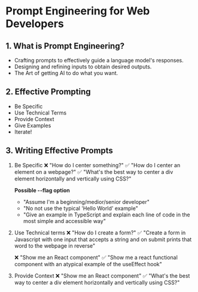 # Prompt Engineering for Web Developers

## 1. What is Prompt Engineering?

- Crafting prompts to effectively guide a language model's responses.
- Designing and refining inputs to obtain desired outputs.
- The Art of getting AI to do what you want.

## 2. Effective Prompting

- Be Specific
- Use Technical Terms
- Provide Context
- Give Examples
- Iterate!

## 3. Writing Effective Prompts

1. Be Specific
   :x: "How do I center something?"
   :white_check_mark: "How do I center an element on a webpage?"
   :white_check_mark: "What's the best way to center a div element horizontally and vertically using CSS?"

   **Possible --flag option**
   - "Assume I'm a beginning/medior/senior developer"
   - "No not use the typical 'Hello World' example"
   - "Give an example in TypeScript and explain each line of code in the most simple and accessible way"

2. Use Technical terms
   :x: "How do I create a form?"
   :white_check_mark: "Create a form in Javascript with one input that accepts a string and on submit prints that word to the webpage in reverse"
   
   :x: "Show me an React component"
   :white_check_mark: "Show me a react functional component with an atypical example of the useEffect hook"
  
3. Provide Context
   :x: "Show me an React component"
   :white_check_mark: "What's the best way to center a div element horizontally and vertically using CSS?"


